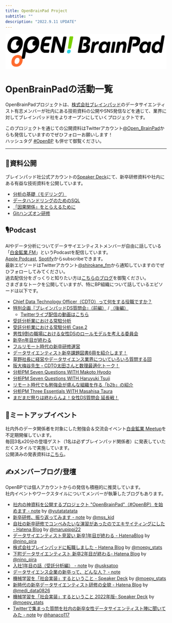 ```yaml
---
title: OpenBrainPad Project
subtitle: ""
description: "2022.9.11 UPDATE"
---
```

![main_logo](./logo.png)

# OpenBrainPadの活動一覧

OpenBrainPadプロジェクトは、[株式会社ブレインパッド](https://www.brainpad.co.jp/)のデータサイエンティスト有志メンバーが社内にある技術資料の公開やSNS発信などを通じて、業界に対してブレインパッド社をよりオープンにしていくプロジェクトです。

このプロジェクトを通じての公開資料はTwitterアカウント[@Open_BrainPad](https://twitter.com/Open_BrainPad)からも発信していますのでぜひフォローお願いします！  
ハッシュタグ [#OpenBP](https://twitter.com/search?q=%23OpenBP&src=hashtag_click) も併せて御覧ください。

---

## 📃資料公開

ブレインパッド社公式アカウントの[Speaker Deck](https://speakerdeck.com/brainpadpr)にて、新卒研修資料や社内にある有益な技術資料を公開しています。

- [分析の基礎（モデリング）](https://speakerdeck.com/brainpadpr/basics-of-analysis-modeling)
- [データハンドリングのためのSQL](https://speakerdeck.com/brainpadpr/sql-for-data-handling)
- [「因果関係」をとらえるために](https://speakerdeck.com/brainpadpr/to-grasp-causal-relationship)
- [Gitハンズオン研修](https://speakerdeck.com/brainpadpr/git-hands-on)


## 🎙Podcast

AIやデータ分析についてデータサイエンティストメンバーが自由に話している「[白金鉱業.FM](https://shirokane-kougyou.github.io)」というPodcastを配信しています。  
[Apple Podcast](https://podcasts.apple.com/jp/podcast/%E7%99%BD%E9%87%91%E9%89%B1%E6%A5%AD-fm/id1479033656), [Spotify](https://open.spotify.com/show/4iVxMiLaAmz6e7Mv0yTRCk)からsubscribeできます。  
最新エピソードはTwitterアカウント[@shirokane_fm](https://twitter.com/shirokane_fm)から通知していますのでぜひフォローしてみてください。  
過去配信分をざっくりと知りたい方は[こちらのブログ](https://note.com/ysdyt/n/n516d8e066618)を御覧ください。  
さまざまなトークを公開していますが、特にBP組織について話しているエピソードは以下です。

- [Chief Data Technology Officer（CDTO）って何をする役職ですか？](https://shirokane-kougyou.github.io/episode/6)
- [特別企画『ブレインパッドDS質問会』（前編）](https://shirokane-kougyou.github.io/episode/7) / [（後編）](https://shirokane-kougyou.github.io/episode/8)
  - [Twitterライブ配信の動画はこちら](https://twitter.com/Open_BrainPad/status/1206875645394874368?s=20)
- [受託分析業における常駐分析](https://shirokane-kougyou.github.io/episode/9)
- [受託分析業における常駐分析 Case.2](https://shirokane-kougyou.github.io/episode/11)
- [男性9割の職場における女性DSのロールモデルを考える委員会](https://shirokane-kougyou.github.io/episode/15)
- [新卒n年目が終わる](https://shirokane-kougyou.github.io/episode/22)
- [フルリモート時代の新卒研修運営](https://shirokane-kougyou.github.io/episode/30)
- [データサイエンティスト新卒課題図書6冊を紹介します！](https://shirokane-kougyou.github.io/episode/33)
- [草野社長に経営やデータサイエンス業界についていろいろ質問する回](https://shirokane-kougyou.github.io/episode/40)
- [阪大梅谷先生・CDTO太田さんと数理最適化トーク！](https://shirokane-kougyou.github.io/episode/43)
- [分析PM Seven Questions WITH Makoto Hyodo](https://shirokane-kougyou.github.io/episode/47)
- [分析PM Seven Questions WITH Haruyuki Tsuji](https://shirokane-kougyou.github.io/episode/48)
- [リモート時代でも勉強会が盛んな組織を作る「b2b」の紹介](https://shirokane-kougyou.github.io/episode/51)
- [分析PM Three Essentials WITH Masahisa Taura](https://shirokane-kougyou.github.io/episode/54)
- [まだまだ祭りは終わらんよ！女性DS質問会 延長戦！](https://shirokane-kougyou.github.io/episode/56)


## 🍺ミートアップイベント

社内外のデータ関係者を対象にした勉強会＆交流会イベント[白金鉱業 Meetup](https://brainpad-meetup.connpass.com/)を不定期開催しています。  
毎回3名x20分の登壇ゲスト（1名は必ずブレインパッド関係者）に発表していただくスタイルで実施しています。  
公開済みの発表資料は[こちら](https://brainpad-meetup.connpass.com/presentation/)。


## ✍メンバーブログ/登壇

OpenBPでは個人アカウントからの発信も積極的に推奨しています。  
社内イベントやワークスタイルについてメンバーが執筆したブログもあります。

- [社内の神資料を公開するプロジェクト "OpenBrainPad"（#OpenBP）を始めます - note](https://note.com/ysdyt/n/n46160f3348fe) by [@yutatatatata](https://twitter.com/yutatatatata)
- [新卒研修、振り返ってみます - note](https://note.com/mss_kid/n/n8b221359ae14) by [@mss_kid](https://twitter.com/mss_kid)
- [自社の新卒研修でコンペみたいな演習があったのでエキサイティングにした - Hatena Blog](https://marupippi.hatenablog.jp/entry/make_training_exciting) by [@marupippi22](https://twitter.com/marupippi22)
- [データサイエンティスト見習い 新卒1年目が終わる - HatenaBlog](https://pira-nino.hatenablog.com/entry/2019/04/28/データサイエンティスト見習い_新卒1年目が終わ) by [@nino_pira](https://twitter.com/nino_pira)
- [株式会社ブレインパッドに転職しました - Hatena Blog](https://moepy-stats.hatenablog.com/entry/2019/04/25/jobchange) by [@moepy_stats](https://twitter.com/moepy_stats)
- [下町データサイエンティスト 新卒2年目が終わる- Hatena Blog](https://pira-nino.hatenablog.com/entry/end_2nd_fresh_year_shitamachi_ds) by [@nino_pira](https://twitter.com/nino_pira)
- [入社1年目の話（受託分析編） - note](https://note.com/uskst/n/n4e0b84af3257) by [@usksatoo](https://twitter.com/usksatoo)
- [データサイエンス企業の新卒って、どんな人？ - note](https://note.com/abtm81/n/n3eb5d251d5f1)
- [機械学習を「社会実装」するということ - Speaker Deck](https://speakerdeck.com/moepy_stats/social-implementation-of-machine-learning) by [@moepy_stats](https://twitter.com/moepy_stats)
- [新時代の新卒データサイエンティスト研修の全貌 - Hatena Blog](https://www.medi-08-data-06.work/entry/newcomer_trainig) by [@medi_data0826](https://twitter.com/medi_data0826)
- [機械学習を「社会実装」するということ 2022年版- Speaker Deck](https://speakerdeck.com/moepy_stats/social-implementation-of-machine-learning-2022) by [@moepy_stats](https://twitter.com/moepy_stats)
- [Twitterで集まった質問を社内の新卒女性データサイエンティスト陣に聞いてみた - note](https://note.com/hrk_bb/n/nbd1161268d05) by [@hanaco117](https://twitter.com/hanaco117)
